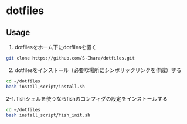 # dotfiles


## Usage
1. dotfilesをホーム下にdotfilesを置く
```bash
git clone https://github.com/S-Ihara/dotfiles.git
```

2. dotfilesをインストール（必要な場所にシンボリックリンクを作成）する
```bash
cd ~/dotfiles
bash install_script/install.sh
```

2-1. fishシェルを使うならfishのコンフィグの設定をインストールする
```bash
cd ~/dotfiles
bash install_script/fish_init.sh
```